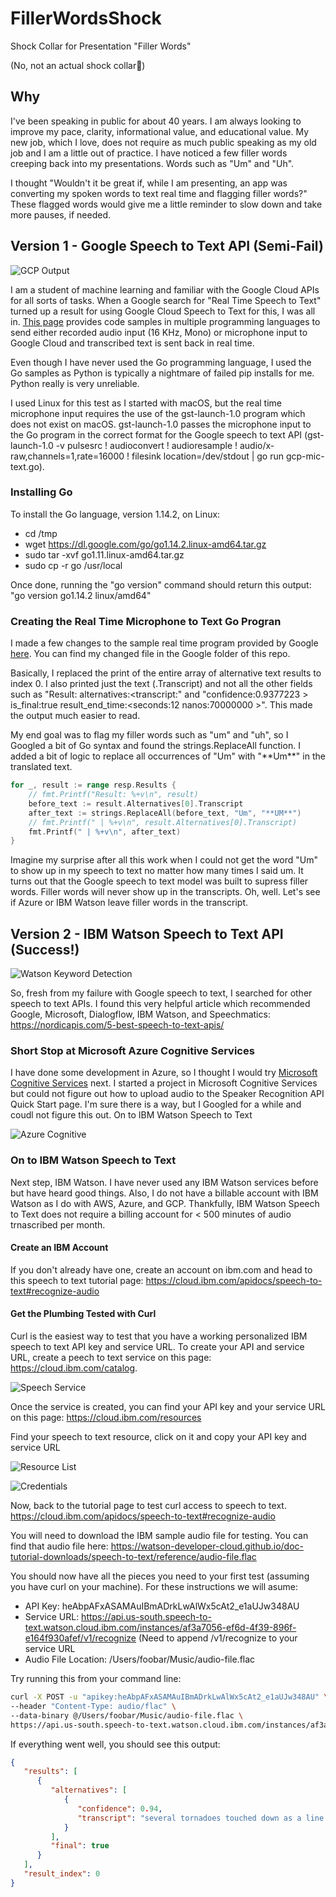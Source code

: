 # FillerWordsShock

Shock Collar for Presentation "Filler Words"

(No, not an actual shock collar🙂)

## Why

I've been speaking in public for about 40 years. I am always looking to improve my pace, clarity, informational value, and educational value. My new job, which I love, does not require as much public speaking as my old job and I am a little out of practice. I have noticed a few filler words creeping back into my presentations. Words such as "Um" and "Uh". 

I thought "Wouldn't it be great if, while I am presenting, an app was converting my spoken words to text real time and flagging filler words?" These flagged words would give me a little reminder to slow down and take more pauses, if needed.

## Version 1 - Google Speech to Text API (Semi-Fail)

![GCP Output](https://github.com/DennisFaucher/FillerWordsShock/blob/master/Google%20Mic%20to%20Text.png)

I am a student of machine learning and familiar with the Google Cloud APIs for all sorts of tasks. When a Google search for "Real Time Speech to Text" turned up a result for using Google Cloud Speech to Text for this, I was all in. [This page](https://cloud.google.com/speech-to-text/docs/streaming-recognize) provides code samples in multiple programming languages to send either recorded audio input (16 KHz, Mono) or microphone input to Google Cloud and transcribed text is sent back in real time.

Even though I have never used the Go programming language, I used the Go samples as Python is typically a nightmare of failed pip installs for me. Python really is very unreliable. 

I used Linux for this test as I started with macOS, but the real time microphone input requires the use of the gst-launch-1.0 program which does not exist on macOS. gst-launch-1.0 passes the microphone input to the Go program in the correct format for the Google speech to text API (gst-launch-1.0 -v pulsesrc ! audioconvert ! audioresample ! audio/x-raw,channels=1,rate=16000 ! filesink location=/dev/stdout | go run gcp-mic-text.go).

### Installing Go

To install the Go language, version 1.14.2, on Linux:

* cd /tmp
* wget https://dl.google.com/go/go1.14.2.linux-amd64.tar.gz
* sudo tar -xvf go1.11.linux-amd64.tar.gz
* sudo cp -r go /usr/local

Once done, running the "go version" command should return this output: "go version go1.14.2 linux/amd64"

### Creating the Real Time Microphone to Text Go Progran

I made a few changes to the sample real time program provided by Google [here](https://github.com/GoogleCloudPlatform/golang-samples/blob/master/speech/livecaption/livecaption.go). You can find my changed file in the Google folder of this repo.

Basically, I replaced the print of the entire array of alternative text results to index 0. I also printed just the text (.Transcript) and not all the other fields such as "Result: alternatives:<transcript:" and "confidence:0.9377223 > is_final:true result_end_time:<seconds:12 nanos:70000000 >". This made the output much easier to read.

My end goal was to flag my filler words such as "um" and "uh", so I Googled a bit of Go syntax and found the strings.ReplaceAll function. I added a bit of logic to replace all occurrences of "Um" with "\*\*Um\*\*" in the translated text.


````Go
for _, result := range resp.Results {
	// fmt.Printf("Result: %+v\n", result)
	before_text := result.Alternatives[0].Transcript
	after_text := strings.ReplaceAll(before_text, "Um", "**UM**")
	// fmt.Printf(" | %+v\n", result.Alternatives[0].Transcript)
	fmt.Printf(" | %+v\n", after_text)
}
````

Imagine my surprise after all this work when I could not get the word "Um" to show up in my speech to text no matter how many times I said um. It turns out that the Google speech to text model was built to supress filler words. Filler words will never show up in the transcripts. Oh, well. Let's see if Azure or IBM Watson leave filler words in the transcript. 

## Version 2 - IBM Watson Speech to Text API (Success!)

![Watson Keyword Detection](https://github.com/DennisFaucher/FillerWordsShock/blob/master/Watson%20Keywords.png)

So, fresh from my failure with Google speech to text, I searched for other speech to text APIs. I found this very helpful article which recommended Google, Microsoft, Dialogflow, IBM Watson, and Speechmatics: https://nordicapis.com/5-best-speech-to-text-apis/

### Short Stop at Microsoft Azure Cognitive Services

I have done some development in Azure, so I thought I would try [Microsoft Cognitive Services](https://azure.microsoft.com/en-us/services/cognitive-services/)  next. I started a project in Microsoft Cognitive Services but could not figure out how to upload audio to the Speaker Recognition API Quick Start page. I'm sure there is a way, but I Googled for a while and coudl not figure this out. On to IBM Watson Speech to Text

![Azure Cognitive](https://github.com/DennisFaucher/FillerWordsShock/blob/master/Azure%20Cognitive.png)

### On to IBM Watson Speech to Text

Next step, IBM Watson. I have never used any IBM Watson services before but have heard good things. Also, I do not have a billable account with IBM Watson as I do with AWS, Azure, and GCP. Thankfully, IBM Watson Speech to Text does not require a billing account for < 500 minutes of audio trnascribed per month. 

#### Create an IBM Account

If you don't already have one, create an account on ibm.com and head to this speech to text tutorial page: https://cloud.ibm.com/apidocs/speech-to-text#recognize-audio

#### Get the Plumbing Tested with Curl

Curl is the easiest way to test that you have a working personalized IBM speech to text API key and service URL. To create your API and service URL, create a peech to text service on this page: https://cloud.ibm.com/catalog. 

![Speech Service](https://github.com/DennisFaucher/FillerWordsShock/blob/master/Speech%20to%20Text%20Service.png)

Once the service is created, you can find your API key and your service URL on this page: https://cloud.ibm.com/resources

Find your speech to text resource, click on it and copy your API key and service URL

![Resource List](https://github.com/DennisFaucher/FillerWordsShock/blob/master/Resource%20List.png)

![Credentials](https://github.com/DennisFaucher/FillerWordsShock/blob/master/Credentials.png)

Now, back to the tutorial page to test curl access to speech to text. https://cloud.ibm.com/apidocs/speech-to-text#recognize-audio

You will need to download the IBM sample audio file for testing. You can find that audio file here: https://watson-developer-cloud.github.io/doc-tutorial-downloads/speech-to-text/reference/audio-file.flac

You should now have all the pieces you need to your first test (assuming you have curl on your machine). For these instructions we will asume:
* API Key: heAbpAFxASAMAuIBmADrkLwAlWx5cAt2_e1aUJw348AU
* Service URL: https://api.us-south.speech-to-text.watson.cloud.ibm.com/instances/af3a7056-ef6d-4f39-896f-e164f930afef/v1/recognize (Need to append /v1/recognize to your service URL
* Audio File Location: /Users/foobar/Music/audio-file.flac

Try running this from your command line: 

````bash
curl -X POST -u "apikey:heAbpAFxASAMAuIBmADrkLwAlWx5cAt2_e1aUJw348AU" \
--header "Content-Type: audio/flac" \
--data-binary @/Users/foobar/Music/audio-file.flac \
https://api.us-south.speech-to-text.watson.cloud.ibm.com/instances/af3a7056-ef6d-4f39-896f-e164f930afef/v1/recognize
````

If everything went well, you should see this output:

````JSON
{
   "results": [
      {
         "alternatives": [
            {
               "confidence": 0.94, 
               "transcript": "several tornadoes touched down as a line of severe thunderstorms swept through Colorado on Sunday "
            }
         ], 
         "final": true
      }
   ], 
   "result_index": 0
}
````
